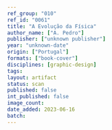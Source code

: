 ```yaml
---
ref_group: "010"
ref_id: "0061"
title: "A Evolução da Física"
author_name: ["A. Pedro"]
publisher: ["unknown publisher"]
year: "unknown-date"
origin: ["Portugal"]
formats: ["book-cover"]
disciplines: [graphic-design]
tags:
layout: artifact
status: scan
published: false
int_published: false
image_count:
date_added: 2023-06-16
batch:
---
```


